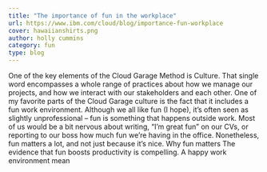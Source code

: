 ```yaml
---
title: "The importance of fun in the workplace"
url: https://www.ibm.com/cloud/blog/importance-fun-workplace
cover: hawaiianshirts.png
author: holly cummins
category: fun
type: blog
---
```


One of the key elements of the Cloud Garage Method is Culture. That single word encompasses a whole range of practices about how we manage our projects, and how we interact with our stakeholders and each other. One of my favorite parts of the Cloud Garage culture is the fact that it includes a fun work environment. Although we all like fun (I hope), it’s often seen as slightly unprofessional – fun is something that happens outside work. Most of us would be a bit nervous about writing, “I’m great fun” on our CVs, or reporting to our boss how much fun we’re having in the office. Nonetheless, fun matters a lot, and not just because it’s nice. Why fun matters The evidence that fun boosts productivity is compelling. A happy work environment mean
